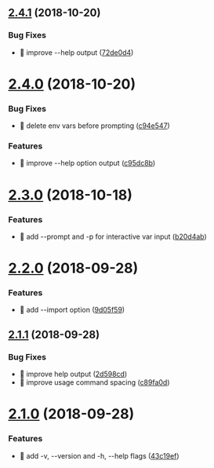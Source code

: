 ## [2.4.1](https://github.com/streamich/enwire/compare/v2.4.0...v2.4.1) (2018-10-20)


### Bug Fixes

* 🐛 improve --help output ([72de0d4](https://github.com/streamich/enwire/commit/72de0d4))

# [2.4.0](https://github.com/streamich/enwire/compare/v2.3.0...v2.4.0) (2018-10-20)


### Bug Fixes

* 🐛 delete env vars before prompting ([c94e547](https://github.com/streamich/enwire/commit/c94e547))


### Features

* 🎸 improve --help option output ([c95dc8b](https://github.com/streamich/enwire/commit/c95dc8b))

# [2.3.0](https://github.com/streamich/enwire/compare/v2.2.0...v2.3.0) (2018-10-18)


### Features

* 🎸 add --prompt and -p for interactive var input ([b20d4ab](https://github.com/streamich/enwire/commit/b20d4ab))

# [2.2.0](https://github.com/streamich/enwire/compare/v2.1.1...v2.2.0) (2018-09-28)


### Features

* 🎸 add --import option ([9d05f59](https://github.com/streamich/enwire/commit/9d05f59))

## [2.1.1](https://github.com/streamich/enwire/compare/v2.1.0...v2.1.1) (2018-09-28)


### Bug Fixes

* 🐛 improve help output ([2d598cd](https://github.com/streamich/enwire/commit/2d598cd))
* 🐛 improve usage command spacing ([c89fa0d](https://github.com/streamich/enwire/commit/c89fa0d))

# [2.1.0](https://github.com/streamich/enwire/compare/v2.0.0...v2.1.0) (2018-09-28)


### Features

* 🎸 add -v, --version and -h, --help flags ([43c19ef](https://github.com/streamich/enwire/commit/43c19ef))
